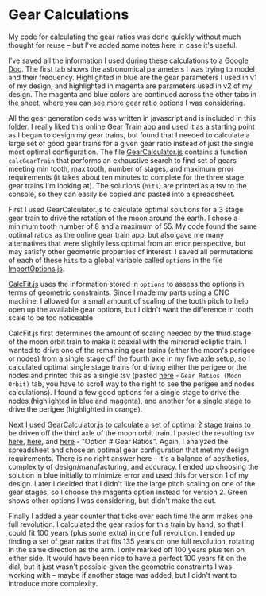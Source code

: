 # Gear Calculations

My code for calculating the gear ratios was done quickly without much thought for reuse – but I've added some notes here in case it's useful.  

I've saved all the information I used during these calculations to a [Google Doc](https://docs.google.com/spreadsheets/d/1HO8HQtnuJBg7-cl2iLWuv1kIT8sFUn2m3BNM2MRiHnA/edit?usp=sharing).  The first tab shows the astronomical parameters I was trying to model and their frequency.  Highlighted in blue are the gear parameters I used in v1 of my design, and highlighted in magenta are parameters used in v2 of my design.  The magenta and blue colors are continued across the other tabs in the sheet, where you can see more gear ratio options I was considering.

All the gear generation code was written in javascript and is included in this folder. I really liked this online [Gear Train app](http://scientific601.altervista.org/gear/gearcalc.html) and used it as a starting point as I began to design my gear trains, but found that I needed to calculate a large set of good gear trains for a given gear ratio instead of just the single most optimal configuration. The file [GearCalculator.js](https://github.com/amandaghassaei/tellurion-orrery/blob/main/gear-calculations/GearCalculator.js) contains a function `calcGearTrain` that performs an exhaustive search to find set of gears meeting min tooth, max tooth, number of stages, and maximum error requirements (it takes about ten minutes to complete for the three stage gear trains I'm looking at). The solutions (`hits`) are printed as a tsv to the console, so they can easily be copied and pasted into a spreadsheet.

First I used GearCalculator.js to calculate optimal solutions for a 3 stage gear train to drive the rotation of the moon around the earth. I chose a minimum tooth number of 8 and a maximum of 55. My code found the same optimal ratios as the online gear train app, but also gave me many alternatives that were slightly less optimal from an error perspective, but may satisfy other geometric properties of interest. I saved all permutations of each of these `hits` to a global variable called `options` in the file [ImportOptions.js](https://github.com/amandaghassaei/tellurion-orrery/blob/main/gear-calculations/ImportOptions.js).

[CalcFit.js](https://github.com/amandaghassaei/tellurion-orrery/blob/main/gear-calculations/CalcFit.js) uses the information stored in `options` to assess the options in terms of geometric constraints. Since I made my parts using a CNC machine, I allowed for a small amount of scaling of the tooth pitch to help open up the available gear options, but I didn't want the difference in tooth scale to be too noticeable

CalcFit.js first determines the amount of scaling needed by the third stage of the moon orbit train to make it coaxial with the mirrored ecliptic train.  I wanted to drive one of the remaining gear trains (either the moon's perigee or nodes) from a single stage off the fourth axle in my five axle setup, so I calculated optimal single stage trains for driving either the perigee or the nodes and printed this as a single tsv (pasted [here](https://docs.google.com/spreadsheets/d/1HO8HQtnuJBg7-cl2iLWuv1kIT8sFUn2m3BNM2MRiHnA/edit#gid=189566112) - `Gear Ratios (Moon Orbit)` tab, you have to scroll way to the right to see the perigee and nodes calculations). I found a few good options for a single stage to drive the nodes (highlighted in blue and magenta), and another for a single stage to drive the perigee (highlighted in orange).  

Next I used GearCalculator.js to calculate a set of optimal 2 stage trains to be driven off the third axle of the moon orbit train. I pasted the resulting tsv [here](https://docs.google.com/spreadsheets/d/1HO8HQtnuJBg7-cl2iLWuv1kIT8sFUn2m3BNM2MRiHnA/edit#gid=854613091), [here](https://docs.google.com/spreadsheets/d/1HO8HQtnuJBg7-cl2iLWuv1kIT8sFUn2m3BNM2MRiHnA/edit#gid=1769662877), and [here](https://docs.google.com/spreadsheets/d/1HO8HQtnuJBg7-cl2iLWuv1kIT8sFUn2m3BNM2MRiHnA/edit#gid=496071409) - "Option # Gear Ratios". Again, I analyzed the spreadsheet and chose an optimal gear configuration that met my design requirements. There is no right answer here – it's a balance of aesthetics, complexity of design/manufacturing, and accuracy. I ended up choosing the solution in blue initially to minimize error and used this for version 1 of my design. Later I decided that I didn't like the large pitch scaling on one of the gear stages, so I choose the magenta option instead for version 2.  Green shows other options I was considering, but didn't make the cut.

Finally I added a year counter that ticks over each time the arm makes one full revolution. I calculated the gear ratios for this train by hand, so that I could fit 100 years (plus some extra) in one full revolution. I ended up finding a set of gear ratios that fits 135 years on one full revolution, rotating in the same direction as the arm. I only marked off 100 years plus ten on either side.  It would have been nice to have a perfect 100 years fit on the dial, but it just wasn't possible given the geometric constraints I was working with – maybe if another stage was added, but I didn't want to introduce more complexity.